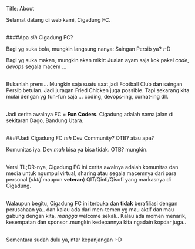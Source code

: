Title: About

Selamat datang di web kami, Cigadung FC.<br/><br/>

####Apa *sih* Cigadung FC? 

Bagi yg suka bola, mungkin langsung nanya: Saingan Persib ya? :-D

Bagi yg suka makan, mungkin akan mikir: Jualan ayam saja kok pakei *code*, *devops* segala macem ...

<br/>Bukanlah prens... Mungkin saja suatu saat jadi Football Club dan saingan Persib betulan. Jadi juragan Fried Chicken juga possible. Tapi sekarang kita mulai dengan yg fun-fun saja ... coding, devops-ing, curhat-ing dll.

<br/>Jadi cerita awalnya FC = **Fun Coders**. Cigadung adalah nama jalan di sekitaran Dago, Bandung Utara. <br/><br/>

####Jadi Cigadung FC *teh* Dev Community? OTB? atau apa?

Komunitas iya. Dev *mah* bisa ya bisa tidak. OTB? mungkin.

<br/>Versi TL;DR-nya, Cigadung FC ini cerita awalnya adalah komunitas dan media untuk ngumpul virtual, sharing atau segala macemnya dari para personal (*aktif* maupun **veteran**) QIT/Qinti/Qisofi yang markasnya di Cigadung.

<br/>Walaupun begitu, Cigadung FC ini terbuka dan **tidak** berafiliasi dengan perusahaan ya.. dan kalau ada dari men-temen yg mau aktif dan mau gabung dengan kita, *mangga* welcome sekali.. Kalau ada momen menarik, kesempatan dan sponsor..mungkin kedepannya kita ngadain kopdar juga..

<br/>Sementara sudah dulu ya, ntar kepanjangan :-D

